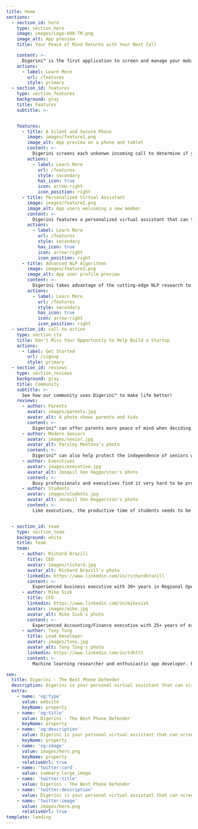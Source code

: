 ```yaml
---
title: Home
sections:
  - section_id: hero
    type: section_hero
    image: images/Logo-600-TM.png
    image_alt: App preview
    title: Your Peace of Mind Returns with Your Next Call

    content: >-
      Digerini™ is the first application to screen and manage your mobile call security with a unique combination of Natural Language Process (NLP) and other advanced Machine Learning algorithms deployed as a personalized virtual assistant.
    actions:
      - label: Learn More
        url: /features
        style: primary
  - section_id: features
    type: section_features
    background: gray
    title: Features
    subtitle: >-


    features:
      - title: A Silent and Secure Phone
        image: images/feature1.png
        image_alt: App preview on a phone and tablet
        content: >-
          Digerini screens each unkonwn incoming call to determine if you want the call at the moment. Say goodbye to the annoying unwanted calls and voicemails. Rest assured, any call that are from your contact list won't be screened.
        actions:
          - label: Learn More
            url: /features
            style: secondary
            has_icon: true
            icon: arrow-right
            icon_position: right
      - title: Personalized Virtual Assistant
        image: images/feature2.png
        image_alt: App users welcoming a new member
        content: >-
          Digerini features a personalized virtual assistant that can talk to the unknown caller on your behalf and help you decide if the call is safe for you to answer. Overtime, Digerini will  learn from your feedback to better suit your need, just like a real assistant!
        actions:
          - label: Learn More
            url: /features
            style: secondary
            has_icon: true
            icon: arrow-right
            icon_position: right
      - title: Advanced NLP Algorithms
        image: images/feature3.png
        image_alt: App user profile preview
        content: >-
          Digerini takes advantage of the cutting-edge NLP research to deliver the next-generation voice assistant experience to you. As the scam calls are getting more sophiscated, we stay ahead to protect you.
        actions:
          - label: Learn More
            url: /features
            style: secondary
            has_icon: true
            icon: arrow-right
            icon_position: right
  - section_id: call-to-action
    type: section_cta
    title: Don’t Miss Your Opportunity to Help Build a Startup
    actions:
      - label: Get Started
        url: /signup
        style: primary
  - section_id: reviews
    type: section_reviews
    background: gray
    title: Community
    subtitle: >-
      See how our community uses Digerini™ to make life better!
    reviews:
      - author: Parents
        avatar: images/parents.jpg
        avatar_alt: A photo shows parents and kids
        content: >-
          Digerini™ can offer parents more peace of mind when deciding whether their children should have cell phones. They need the ability to monitor at least some of their teen’s electronic activity. Young people are vulnerable to online predators and cyber-bullying, both of which are growing at an alarming rate, and the ease of blocking a number and the ability to review the end-of-day call report helps parents understand who is trying to contact their children. Another benefit of having Digerini™ silence unwanted calls and text messages is that it can ensure that the phone itself won’t be a distraction while driving. Digerini™ offers a way for parents to add an extra layer of safety to their children’s digital experience.
      - author: Modern Seniors
        avatar: images/senior.jpg
        avatar_alt: Parsley Montana's photo
        content: >-
          Digerini™ can also help protect the independence of seniors while boosting their protection from mobile phone scams. These kinds of phone scams are the most commonly used scams against the elderly and can wipe out a person’s entire life savings in a matter of minutes. While other call screening services simply forward the scammers to voicemail, where they can still threaten or confuse the person on the other end of the line, Digerini™ can prevent that call or message from ever being heard by an unsuspecting senior. Digerini’s intuitive design ensures that seniors can set up this protection and include other family members or caregivers to help monitor their privacy.
      - author: Executives
        avatar: images/executive.jpg
        avatar_alt: Jonquil Von Haggerston's photo
        content: >-
          Busy professionals and executives find it very hard to be productive when they are constantly interrupted by their phones. Even a two-second interruption in order to see who is calling can disrupt concentration, slow down productivity, and increase errors while performing a task. They are often forced to silence everything, which results in missed connections with clients DigeriniTM solves this problem by allowing work calls to continue through while hanging up and blocking the potential scam or unwanted calls. This allows reports to be finished or emails to be responded to without the frustration of being interrupted. DigeriniTM gives control back to those that need it in their daily schedules.
      - author: Students
        avatar: images/students.jpg
        avatar_alt: Jonquil Von Haggerston's photo
        content: >-
          Like executives, the productive time of students needs to be protected. When unwanted calls interrupt homework or assignments, the pull of social media and other apps can turn into an even longer-lasting distraction. Simply going into “do not disturb” isn’t always an option either as cell phones often double as an extra research device. During class, students are able to focus more without their phones vibrating unnecessarily in their pockets. When concentration is ruined while learning new concepts, it severely diminishes the ability to retain the new information being taught. DigeriniTM is the perfect student companion to ensure that they are able to be successful in class.


  - section_id: team
    type: section_team
    background: white
    title: Team
    team:
      - author: Richard Brazill
        title: CEO
        avatar: images/richard.jpg
        avatar_alt: Richard Brazill's photo
        linkedin: https://www.linkedin.com/in/richardbrazill
        content: >-
          Experienced business executive with 30+ years in Regional Operations, Human Resources and Training/Development positions. With a strong record of people management, building highly successful teams and a relentless focus on customer service. Trained as an Ontological Coach and running a successful practice since 2005.
      - author: Mike Sisk
        title: CFO
        linkedin: https://www.linkedin.com/in/mikesisk
        avatar: images/mike.jpg
        avatar_alt: Mike Sisk's photo
        content: >-
          Experienced Accounting/Finance executive with 25+ years of experience in Controller and CFO roles. Proven track record of strategic development, process efficiencies, team building, and budget control. Develop/create reliable and scalable processes and systems all while reducing turnover to virtually zero. Budgeting/Forecasting/Modeling, Board/Investor Reporting, SEC/OCC/FRB/NCUA Reporting.
      - author: Tony Tong
        title: Lead Developer
        avatar: images/tony.jpg
        avatar_alt: Tony Tong's photo
        linkedin: https://www.linkedin.com/in/tdhttt
        content: >-
          Machine learning researcher and enthusiastic app developer. Proficient in many programming languages and libraries: Python/C++/JavaScript, PyTorch/TensorFlow. With experience in both academia and industry, constantly applying cutting-edge research to solve practical problems.

seo:
  title: Digerini - The Best Phone Defender
  description: Digerini is your personal virtual assistant that can screen your calls and get rid of the unwanted calls
  extra:
    - name: 'og:type'
      value: website
      keyName: property
    - name: 'og:title'
      value: Digerini - The Best Phone Defender
      keyName: property
    - name: 'og:description'
      value: Digerini is your personal virtual assistant that can screen your calls and get rid of the unwanted calls
      keyName: property
    - name: 'og:image'
      value: images/hero.png
      keyName: property
      relativeUrl: true
    - name: 'twitter:card'
      value: summary_large_image
    - name: 'twitter:title'
      value: Digerini - The Best Phone Defender
    - name: 'twitter:description'
      value: Digerini is your personal virtual assistant that can screen your calls and get rid of the unwanted calls
    - name: 'twitter:image'
      value: images/hero.png
      relativeUrl: true
template: landing
---
```

